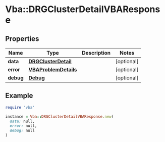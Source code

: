 # Vba::DRGClusterDetailVBAResponse

## Properties

| Name | Type | Description | Notes |
| ---- | ---- | ----------- | ----- |
| **data** | [**DRGClusterDetail**](DRGClusterDetail.md) |  | [optional] |
| **error** | [**VBAProblemDetails**](VBAProblemDetails.md) |  | [optional] |
| **debug** | [**Debug**](Debug.md) |  | [optional] |

## Example

```ruby
require 'vba'

instance = Vba::DRGClusterDetailVBAResponse.new(
  data: null,
  error: null,
  debug: null
)
```


